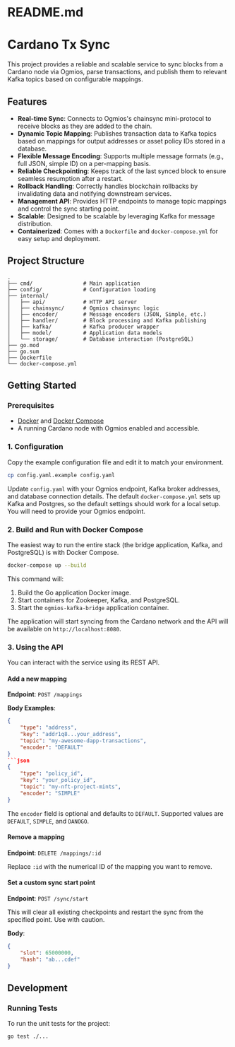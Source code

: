 # README.md

# Cardano Tx Sync

This project provides a reliable and scalable service to sync blocks from a Cardano node via Ogmios, parse transactions, and publish them to relevant Kafka topics based on configurable mappings.

## Features

- **Real-time Sync**: Connects to Ogmios's chainsync mini-protocol to receive blocks as they are added to the chain.
- **Dynamic Topic Mapping**: Publishes transaction data to Kafka topics based on mappings for output addresses or asset policy IDs stored in a database.
- **Flexible Message Encoding**: Supports multiple message formats (e.g., full JSON, simple ID) on a per-mapping basis.
- **Reliable Checkpointing**: Keeps track of the last synced block to ensure seamless resumption after a restart.
- **Rollback Handling**: Correctly handles blockchain rollbacks by invalidating data and notifying downstream services.
- **Management API**: Provides HTTP endpoints to manage topic mappings and control the sync starting point.
- **Scalable**: Designed to be scalable by leveraging Kafka for message distribution.
- **Containerized**: Comes with a `Dockerfile` and `docker-compose.yml` for easy setup and deployment.

## Project Structure

```
.
├── cmd/                # Main application
├── config/             # Configuration loading
├── internal/
│   ├── api/            # HTTP API server
│   ├── chainsync/      # Ogmios chainsync logic
│   ├── encoder/        # Message encoders (JSON, Simple, etc.)
│   ├── handler/        # Block processing and Kafka publishing
│   ├── kafka/          # Kafka producer wrapper
│   ├── model/          # Application data models
│   └── storage/        # Database interaction (PostgreSQL)
├── go.mod
├── go.sum
├── Dockerfile
└── docker-compose.yml
```

## Getting Started

### Prerequisites

- [Docker](https://www.docker.com/get-started) and [Docker Compose](https://docs.docker.com/compose/install/)
- A running Cardano node with Ogmios enabled and accessible.

### 1. Configuration

Copy the example configuration file and edit it to match your environment.

```bash
cp config.yaml.example config.yaml
```

Update `config.yaml` with your Ogmios endpoint, Kafka broker addresses, and database connection details. The default `docker-compose.yml` sets up Kafka and Postgres, so the default settings should work for a local setup. You will need to provide your Ogmios endpoint.

### 2. Build and Run with Docker Compose

The easiest way to run the entire stack (the bridge application, Kafka, and PostgreSQL) is with Docker Compose.

```bash
docker-compose up --build
```

This command will:
1. Build the Go application Docker image.
2. Start containers for Zookeeper, Kafka, and PostgreSQL.
3. Start the `ogmios-kafka-bridge` application container.

The application will start syncing from the Cardano network and the API will be available on `http://localhost:8080`.

### 3. Using the API

You can interact with the service using its REST API.

#### Add a new mapping

**Endpoint**: `POST /mappings`

**Body Examples**:
```json
{
    "type": "address",
    "key": "addr1q8...your_address",
    "topic": "my-awesome-dapp-transactions",
    "encoder": "DEFAULT"
}
```json
{
    "type": "policy_id",
    "key": "your_policy_id",
    "topic": "my-nft-project-mints",
    "encoder": "SIMPLE"
}
```
The `encoder` field is optional and defaults to `DEFAULT`. Supported values are `DEFAULT`, `SIMPLE`, and `DANOGO`.

#### Remove a mapping

**Endpoint**: `DELETE /mappings/:id`

Replace `:id` with the numerical ID of the mapping you want to remove.

#### Set a custom sync start point

**Endpoint**: `POST /sync/start`

This will clear all existing checkpoints and restart the sync from the specified point. Use with caution.

**Body**:
```json
{
    "slot": 65000000,
    "hash": "ab...cdef"
}
```

## Development

### Running Tests

To run the unit tests for the project:

```bash
go test ./...
